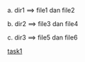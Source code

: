 a.	dir1 ==> file1 dan file2

b.	dir2 ==> file3 dan file4 

c.	dir3 ==> file5 dan file6  

[task1](https://github.com/ngurahgdewisnugk/devops20-dumbways-ngurahgedewisnugk/blob/df02248384060f5ba71fd1931554ea0500956f0f/stage-1/day4/img/task1.png)

